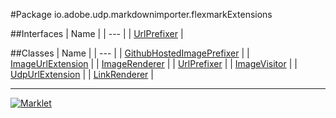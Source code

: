 #Package io.adobe.udp.markdownimporter.flexmarkExtensions

##Interfaces
| Name |
| --- |
| [UrlPrefixer](UrlPrefixer.md) |

##Classes
| Name |
| --- |
| [GithubHostedImagePrefixer](GithubHostedImagePrefixer.md) |
| [ImageUrlExtension](ImageUrlExtension.md) |
| [ImageRenderer](ImageRenderer.md) |
| [UrlPrefixer](UrlPrefixer.md) |
| [ImageVisitor](ImageVisitor.md) |
| [UdpUrlExtension](UdpUrlExtension.md) |
| [LinkRenderer](LinkRenderer.md) |

---

[![Marklet](https://img.shields.io/badge/Generated%20by-Marklet-green.svg)](https://github.com/Faylixe/marklet)